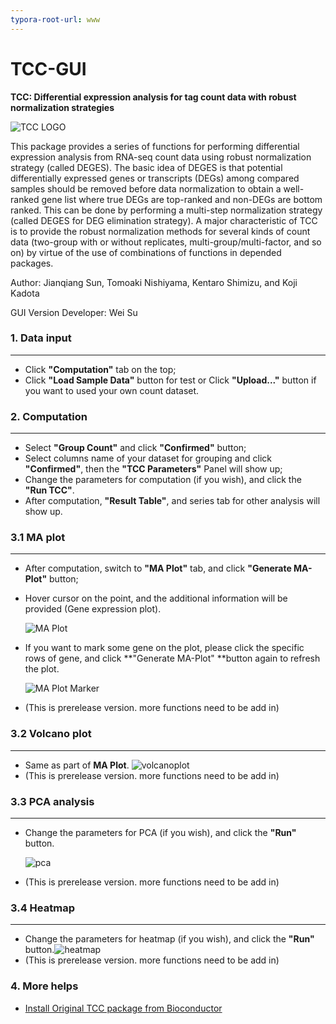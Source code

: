 ```yaml
---
typora-root-url: www
---
```


# TCC-GUI

**TCC: Differential expression analysis for tag count data with robust normalization strategies**

![TCC LOGO](/tccLogo.png)

This package provides a series of functions for performing differential expression analysis from RNA-seq count data using robust normalization strategy (called DEGES). The basic idea of DEGES is that potential differentially expressed genes or transcripts (DEGs) among compared samples should be removed before data normalization to obtain a well-ranked gene list where true DEGs are top-ranked and non-DEGs are bottom ranked. This can be done by performing a multi-step normalization strategy (called DEGES for DEG elimination strategy). A major characteristic of TCC is to provide the robust normalization methods for several kinds of count data (two-group with or without replicates, multi-group/multi-factor, and so on) by virtue of the use of combinations of functions in depended packages.

Author: Jianqiang Sun, Tomoaki Nishiyama, Kentaro Shimizu, and Koji Kadota

GUI Version Developer: Wei Su

### 1. Data input
---
- Click **"Computation"** tab on the top;
- Click **"Load Sample Data"** button for test or Click **"Upload..."** button if you want to used your own count dataset.

### 2. Computation

---
- Select **"Group Count"** and click **"Confirmed"** button;
- Select columns name of your dataset for grouping and click **"Confirmed"**, then the **"TCC Parameters"** Panel will show up;
- Change the parameters for computation (if you wish), and click the **"Run TCC"**.
- After computation, **"Result Table"**, and series tab for other analysis will show up.

### 3.1 MA plot

---
- After computation, switch to **"MA Plot"** tab, and click **"Generate MA-Plot"** button;

- Hover cursor on the point, and the additional information will be provided (Gene expression plot).

  ![MA Plot](/maplot1-md.png)

- If you want to mark some gene on the plot, please click the specific rows of gene, and click **"Generate MA-Plot" **button again to refresh the plot.

  ![MA Plot Marker](/maplot2-md.png)

- (This is prerelease version. more functions need to be add in)

### 3.2 Volcano plot

---
- Same as part of **MA Plot**.
 ![volcanoplot](/volcanoplot.png)
- (This is prerelease version. more functions need to be add in)

### 3.3 PCA analysis

---
- Change the parameters for PCA (if you wish), and click the **"Run"** button.

  ![pca](/pca.png)

- (This is prerelease version. more functions need to be add in)

### 3.4 Heatmap

---
- Change the parameters for heatmap (if you wish), and click the **"Run"** button.![heatmap](/heatmap.png)
- (This is prerelease version. more functions need to be add in)

### 4. More helps

- [Install Original TCC package from Bioconductor](http://www.bioconductor.org/packages/release/bioc/html/TCC.html)